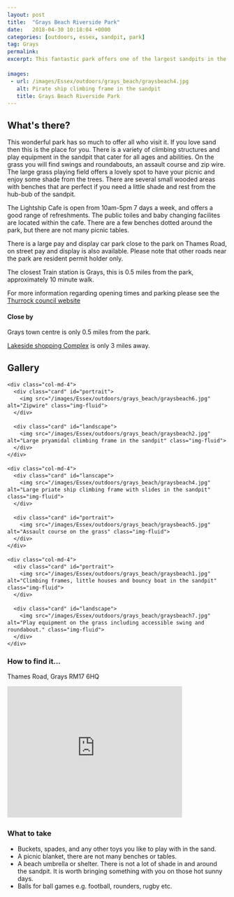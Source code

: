 ```yaml
---
layout: post
title:  "Grays Beach Riverside Park"
date:   2018-04-30 10:18:04 +0000
categories: [outdoors, essex, sandpit, park]
tag: Grays
permalink: 
excerpt: This fantastic park offers one of the largest sandpits in the South East.  There is a lovely green space for picnics and ball games, climbing frames, cafe and toilets. 

images: 
 - url: /images/Essex/outdoors/grays_beach/graysbeach4.jpg
   alt: Pirate ship climbing frame in the sandpit
   title: Grays Beach Riverside Park
---
```


## What's there?

This wonderful park has so much to offer all who visit it.  If you love sand then this is the place for you. There is a variety of climbing structures and play equipment in the sandpit that cater for all ages and abilities.  On the grass you will find swings and roundabouts, an assault course and zip wire.  The large grass playing field offers a lovely spot to have your picnic and enjoy some shade from the trees.  There are several small wooded areas with benches that are perfect if you need a little shade and rest from the hub-bub of the sandpit.

The Lightship Cafe is open from 10am-5pm 7 days a week, and offers a good range of refreshments. The public toiles and baby changing facilites are located within the cafe.  There are a few benches dotted around the park, but there are not many picnic tables.

There is a large pay and display car park close to the park on Thames Road, on street pay and display is also available.  Please note that other roads near the park are resident permit holder only.

The closest Train station is Grays, this is 0.5 miles from the park, approximately 10 minute walk.

For more information regarding opening times and parking please see the [Thurrock council website](https://www.thurrock.gov.uk/grays-beach-riverside-park/overview)

#### Close by

Grays town centre is only 0.5 miles from the park.

[Lakeside shopping Complex](https://intu.co.uk/lakeside) is only 3 miles away.


## Gallery

<div class="container">

  <div class="row">

    <div class="col-md-4">
      <div class="card" id="portrait">
        <img src="/images/Essex/outdoors/grays_beach/graysbeach6.jpg" alt="Zipwire" class="img-fluid">
      </div>

      <div class="card" id="landscape">
        <img src="/images/Essex/outdoors/grays_beach/graysbeach2.jpg" alt="Large pryamidal climbing frame in the sandpit" class="img-fluid">
      </div>  
    </div>

    <div class="col-md-4">
      <div class="card" id="lanscape">
        <img src="/images/Essex/outdoors/grays_beach/graysbeach4.jpg" alt="Large priate ship climbing frame with slides in the sandpit" class="img-fluid">
      </div>

      <div class="card" id="portrait">
        <img src="/images/Essex/outdoors/grays_beach/graysbeach5.jpg" alt="Assault course on the grass" class="img-fluid">
      </div>
    </div>

    <div class="col-md-4">
      <div class="card" id="portrait">
        <img src="/images/Essex/outdoors/grays_beach/graysbeach1.jpg" alt="Climbing frames, little houses and bouncy boat in the sandpit" class="img-fluid">
      </div>

      <div class="card" id="landscape">
        <img src="/images/Essex/outdoors/grays_beach/graysbeach7.jpg" alt="Play equipment on the grass including accessible swing and roundabout." class="img-fluid">
      </div>
    </div>

  </div>      
</div>


### How to find it...

Thames Road, Grays RM17 6HQ

<iframe src="https://www.google.com/maps/embed?pb=!1m18!1m12!1m3!1d9941.141387159747!2d0.31856563295796325!3d51.471276421264655!2m3!1f0!2f0!3f0!3m2!1i1024!2i768!4f13.1!3m3!1m2!1s0x47d8b6fe246dab61%3A0xa90cbb437ecf90fc!2sGrays+Beach+Riverside+Park!5e0!3m2!1sen!2suk!4v1525249178288" width="400" height="300" frameborder="0" style="border:0" allowfullscreen></iframe>

### What to take
* Buckets, spades, and any other toys you like to play with in the sand.
* A picnic blanket, there are not many benches or tables.
* A beach umbrella or shelter.  There is not a lot of shade in and around the sandpit. It is worth bringing something with you on those hot sunny days.
* Balls for ball games e.g. football, rounders, rugby etc.



